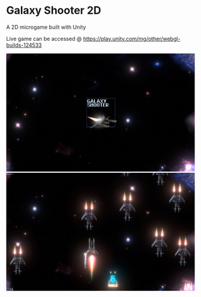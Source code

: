 # Galaxy Shooter 2D
A 2D microgame built with Unity

Live game can be accessed @ https://play.unity.com/mg/other/webgl-builds-124533

![Galaxy Shooter image 1](galaxyShooter.jpg)
![Galaxy Shooter image 2](galaxyShooter1.jpg)

